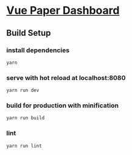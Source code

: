 # [Vue Paper Dashboard](https://cristijora.github.io/vue-paper-dashboard/)

## Build Setup

### install dependencies
```
yarn
```
### serve with hot reload at localhost:8080
```
yarn run dev
```
### build for production with minification
```
yarn run build
```
### lint
```
yarn run lint
```